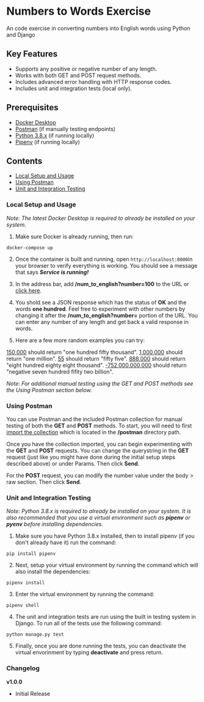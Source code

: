 # Numbers to Words Exercise
An code exercise in converting numbers into English words using Python and Django

## Key Features
- Supports any positive or negative number of any length.
- Works with both GET and POST request methods.
- Includes advanced error handling with HTTP response codes.
- Includes unit and integration tests (local only).

## Prerequisites
- [Docker Desktop](https://docs.docker.com/desktop/)
- [Postman](https://www.postman.com/downloads/) (if manually testing endpoints)
- [Python 3.8.x](https://www.python.org/downloads/release/python-387/) (if running locally)
- [Pipenv](https://pypi.org/project/pipenv/) (if running locally)

## Contents
- [Local Setup and Usage](#Local-Setup-and-Usage)
- [Using Postman](#Using-Postman)
- [Unit and Integration Testing](#Unit-and-Integration-Testing)


### Local Setup and Usage

_Note: The latest Docker Desktop is required to already be installed on your system._

1. Make sure Docker is already running, then run:

```
docker-compose up
```

2. Once the container is built and running, open `http://localhost:8000`in your browser to verify everything is working. You should see a message that says ***Service is running!***

3. In the address bar, add **/num_to_english?number=100** to the URL or [click here](http://localhost:8000/num_to_english?number=100).

4. You shold see a JSON response which has the status of **OK** and the words **one hundred**. Feel free to experiment with other numbers by changing it after the **/num_to_english?number=** portion of the URL. You can enter any number of any length and get back a valid response in words.

5. Here are a few more random examples you can try:

[150,000](http://localhost:8000/num_to_english?number=150000) should return "one hundred fifty thousand".
[1,000,000](http://localhost:8000/num_to_english?number=1000000) should return "one million".
[55](http://localhost:8000/num_to_english?number=55) should return "fifty five".
[888,000](http://localhost:8000/num_to_english?number=888) should return "eight hundred eighty eight thousand".
[-752,000,000,000](http://localhost:8000/num_to_english?number=100) should return "negative seven hundred fifity two billion".

_Note: For additional manual testing using the GET and POST methods see the Using Postman section below._


### Using Postman

You can use Postman and the included Postman collection for manual testing of both the **GET** and **POST** methods. To start, you will need to first [import the collection](https://learning.postman.com/docs/getting-started/importing-and-exporting-data/#importing-postman-data) which is located in the **/postman** directory path.

Once you have the collection imported, you can begin experimenting with the **GET** and **POST** requests. You can change the querystring in the **GET** request (just like you might have done during the initial setup steps described above) or under Params. Then click **Send**.

For the **POST** request, you can modify the number value under the body > raw section. Then click **Send**.


### Unit and Integration Testing

_Note: Python 3.8.x is required to already be installed on your system. It is also recommended that you use a virtual environment such as **pipenv** or **pyenv** before installing dependencies._

1. Make sure you have Python 3.8.x installed, then to install pipenv (if you don't already have it) run the command:

```
pip install pipenv
```

2. Next, setup your virtual environment by running the command which will also install the dependencies:

```
pipenv install
```

3. Enter the virtual environment by running the command:

```
pipenv shell
```

4. The unit and integration tests are run using the built in testing system in Django. To run all of the tests use the following command:

```
python manage.py test
```

5. Finally, once you are done running the tests, you can deactivate the virtual envorinment by typing **deactivate** and press return.


### Changelog

**v1.0.0**
- Initial Release